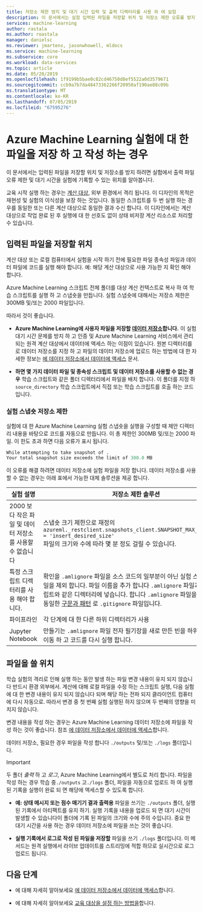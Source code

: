 ```yaml
---
title: 저장소 제한 방지 및 대기 시간 입력 및 출력 디렉터리를 사용 하 여 실험
description: 이 문서에서는 실험 입력된 파일을 저장할 위치 및 저장소 제한 오류를 방지 하 고 대기 시간을 실험에 대 한 출력 파일을 쓸 위치를 알아봅니다.
services: machine-learning
author: rastala
ms.author: roastala
manager: danielsc
ms.reviewer: jmartens, jasonwhowell, mldocs
ms.service: machine-learning
ms.subservice: core
ms.workload: data-services
ms.topic: article
ms.date: 05/28/2019
ms.openlocfilehash: 1f9199b5bae0c82cd46750d8ef5522a0d3579671
ms.sourcegitcommit: ccb9a7b7da48473362266f20950af190ae88c09b
ms.translationtype: MT
ms.contentlocale: ko-KR
ms.lasthandoff: 07/05/2019
ms.locfileid: "67595276"
---
```

# <a name="where-to-save-and-write-files-for-azure-machine-learning-experiments"></a>Azure Machine Learning 실험에 대 한 파일을 저장 하 고 작성 하는 경우

이 문서에서는 입력된 파일을 저장할 위치 및 저장소를 방지 하려면 실험에서 출력 파일 오류 제한 및 대기 시간을 실험에 기록할 수 있는 위치를 알아봅니다.

교육 시작 실행 하는 경우는 [계산 대상](how-to-set-up-training-targets.md), 외부 환경에서 격리 됩니다. 이 디자인의 목적은 재현성 및 실험의 이식성을 보장 하는 것입니다. 동일한 스크립트를 두 번 실행 하는 경우를 동일한 또는 다른 계산 대상으로 동일한 결과 수신 합니다. 이 디자인에서는 계산 대상으로 작업 완료 된 후 실행에 대 한 선호도 없이 상태 비저장 계산 리소스로 처리할 수 있습니다.

## <a name="where-to-save-input-files"></a>입력된 파일을 저장할 위치

계산 대상 또는 로컬 컴퓨터에서 실험을 시작 하기 전에 필요한 파일 종속성 파일과 데이터 파일에 코드를 실행 해야 합니다. 예: 해당 계산 대상으로 사용 가능한 지 확인 해야 합니다.

Azure Machine Learning 스크립트 전체 폴더를 대상 계산 컨텍스트로 복사 하 여 학습 스크립트를 실행 하 고 스냅숏을 만듭니다. 실험 스냅숏에 대해서는 저장소 제한은 300MB 및/또는 2000 파일입니다.

따라서 것이 좋습니다.

* **Azure Machine Learning에 사용자 파일을 저장할 [데이터 저장소](https://docs.microsoft.com/python/api/azureml-core/azureml.data?view=azure-ml-py)합니다.** 이 실험 대기 시간 문제를 방지 하 고 인증 및 Azure Machine Learning 서비스에서 관리 되는 원격 계산 대상에서 데이터에 액세스 하는 이점이 있습니다. 원본 디렉터리를로 데이터 저장소를 지정 하 고 파일의 데이터 저장소에 업로드 하는 방법에 대 한 자세한 정보는 [에 데이터 저장소에서 데이터에 액세스](how-to-access-data.md) 문서.

* **하면 몇 가지 데이터 파일 및 종속성 스크립트 및 데이터 저장소를 사용할 수 없는 경우** 학습 스크립트와 같은 폴더 디렉터리에서 파일을 배치 합니다. 이 폴더를 지정 하 `source_directory` 학습 스크립트에서 직접 또는 학습 스크립트를 호출 하는 코드입니다.

<a name="limits"></a>

### <a name="storage-limits-of-experiment-snapshots"></a>실험 스냅숏 저장소 제한

실험에 대 한 Azure Machine Learning 실험 스냅숏을 실행을 구성할 때 제안 디렉터리 내용을 바탕으로 코드를 자동으로 만듭니다. 이 총 제한인 300MB 및/또는 2000 파일. 이 한도 초과 하면 다음 오류가 표시 됩니다.

```Python
While attempting to take snapshot of .
Your total snapshot size exceeds the limit of 300.0 MB
```

이 오류를 해결 하려면 데이터 저장소에 실험 파일을 저장 합니다. 데이터 저장소를 사용할 수 없는 경우는 아래 표에서 가능한 대체 솔루션을 제공 합니다.

실험&nbsp;설명|저장소 제한 솔루션
---|---
2000 보다 작은 파일 및 데이터 저장소를 사용할 수 없습니다| 스냅숏 크기 제한으로 재정의 <br> `azureml._restclient.snapshots_client.SNAPSHOT_MAX_SIZE_BYTES = 'insert_desired_size'`<br> 파일의 크기와 수에 따라 몇 분 정도 걸릴 수 있습니다.
특정 스크립트 디렉터리를 사용 해야 합니다.| 확인을 `.amlignore` 파일을 소스 코드의 일부분이 아닌 실험 스냅숏에서 파일을 제외 합니다. 파일 이름을 추가 합니다 `.amlignore` 파일과 학습 스크립트와 같은 디렉터리에 넣습니다. 합니다 `.amlignore` 파일을 사용 하 여 동일한 [구문과 패턴](https://git-scm.com/docs/gitignore) 로 `.gitignore` 파일입니다.
파이프라인|각 단계에 대 한 다른 하위 디렉터리가 사용
Jupyter Notebook| 만들기는 `.amlignore` 파일 전자 필기장을 새로 만든 빈을 하위 디렉터리로 이동 하 고 코드를 다시 실행 합니다.

## <a name="where-to-write-files"></a>파일을 쓸 위치

학습 실험의 격리로 인해 실행 하는 동안 발생 하는 파일 변경 내용이 유지 되지 않습니다 반드시 환경 외부에서. 계산에 대해 로컬 파일을 수정 하는 스크립트 실행, 다음 실험에 대 한 변경 내용이 유지 되지 않습니다 되며 해당 하는 전파 되지 클라이언트 컴퓨터에 다시 자동으로. 따라서 변경 중 첫 번째 실험 실행된 하지 않으며 두 번째의 영향을 미치지 않습니다.

변경 내용을 작성 하는 경우는 Azure Machine Learning 데이터 저장소에 파일을 작성 하는 것이 좋습니다. 참조 [에 데이터 저장소에서 데이터에 액세스](how-to-access-data.md)합니다.

데이터 저장소, 필요한 경우 파일을 작성 합니다 `./outputs` 및/또는 `./logs` 폴더입니다.

>[!Important]
> 두 폴더 *출력* 하 고 *로그*, Azure Machine Learning에서 별도로 처리 합니다. 파일을 작성 하는 경우 학습 중`./outputs` 고`./logs` 폴더, 파일을 자동으로 업로드 하 여 실행된 기록을 실행이 완료 되 면 해당에 액세스할 수 있도록 합니다.

* **예: 상태 메시지 또는 점수 매기기 결과 출력용** 파일을 쓰기는 `./outputs` 폴더, 실행된 기록에서 아티팩트를 유지 하기. 실행 기록을 내용을 업로드 되 면 대기 시간이 발생할 수 있습니다이 폴더에 기록 된 파일의 크기와 수에 주의 수입니다. 중요 한 대기 시간을 사용 하는 경우 데이터 저장소에 파일을 쓰는 것이 좋습니다.

* **실행 기록에서 로그로 작성 된 파일을 저장할** 파일을 쓰기 `./logs` 폴더입니다. 이 메서드는 원격 실행에서 라이브 업데이트를 스트리밍에 적합 하므로 실시간으로 로그 업로드 됩니다.

## <a name="next-steps"></a>다음 단계

* 에 대해 자세히 알아보세요 [에 데이터 저장소에서 데이터에 액세스](how-to-access-data.md)합니다.

* 에 대해 자세히 알아보세요 [교육 대상을 설정 하는 방법을](how-to-set-up-training-targets.md)합니다.
